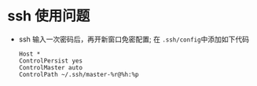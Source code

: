 # ssh 使用问题



- ssh 输入一次密码后，再开新窗口免密配置; 在 `.ssh/config`中添加如下代码

  ```shell
  Host *
  ControlPersist yes
  ControlMaster auto
  ControlPath ~/.ssh/master-%r@%h:%p
  ```

  
